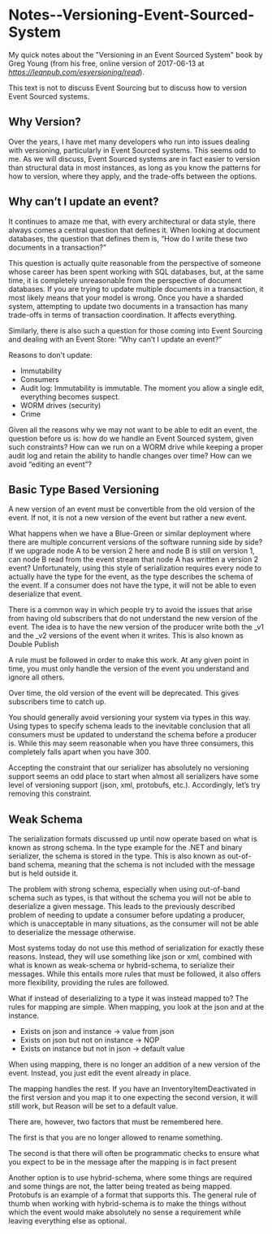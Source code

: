# Notes--Versioning-Event-Sourced-System
My quick notes about the "Versioning in an Event Sourced System" book by Greg Young (from his free, online version of 
2017-06-13 at *https://leanpub.com/esversioning/read*).


This text is not to discuss Event Sourcing but to discuss how to version Event Sourced systems.

## Why Version?

Over the years, I have met many developers who run into issues dealing with versioning, particularly in Event Sourced systems. This seems odd to me. As we will discuss, Event Sourced systems are in fact easier to version than structural data in most instances, as long as you know the patterns for how to version, where they apply, and the trade-offs between the options.

## Why can’t I update an event?

It continues to amaze me that, with every architectural or data style, there always comes a central question that defines it. When looking at document databases, the question that defines them is, “How do I write these two documents in a transaction?”

This question is actually quite reasonable from the perspective of someone whose career has been spent working with SQL databases, but, at the same time, it is completely unreasonable from the perspective of document databases. If you are trying to update multiple documents in a transaction, it most likely means that your model is wrong. Once you have a sharded system, attempting to update two documents in a transaction has many trade-offs in terms of transaction coordination. It affects everything.

Similarly, there is also such a question for those coming into Event Sourcing and dealing with an Event Store: “Why can’t I update an event?”

Reasons to don't update:
* Immutability
* Consumers
* Audit log: 
  Immutability is immutable. The moment you allow a single edit, everything becomes suspect.
* WORM drives (security)
* Crime

Given all the reasons why we may not want to be able to edit an event, the question before us is: how do we handle an Event Sourced system, given such constraints? How can we run on a WORM drive while keeping a proper audit log and retain the ability to handle changes over time? How can we avoid “editing an event”?

## Basic Type Based Versioning

A new version of an event must be convertible from the old version of the event. If not, it is not a new version of the event but rather a new event.

What happens when we have a Blue-Green or similar deployment where there are multiple concurrent versions of the software running side by side? If we upgrade node A to be version 2 here and node B is still on version 1, can node B read from the event stream that node A has written a version 2 event? Unfortunately, using this style of serialization requires every node to actually have the type for the event, as the type describes the schema of the event. If a consumer does not have the type, it will not be able to even deserialize that event.

There is a common way in which people try to avoid the issues that arise from having old subscribers that do not understand the new version of the event. The idea is to have the new version of the producer write both the _v1 and the _v2 versions of the event when it writes. This is also known as Double Publish

A rule must be followed in order to make this work. At any given point in time, you must only handle the version of the event you understand and ignore all others.

Over time, the old version of the event will be deprecated. This gives subscribers time to catch up.

You should generally avoid versioning your system via types in this way. Using types to specify schema leads to the inevitable conclusion that all consumers must be updated to understand the schema before a producer is. While this may seem reasonable when you have three consumers, this completely falls apart when you have 300.

Accepting the constraint that our serializer has absolutely no versioning support seems an odd place to start when almost all serializers have some level of versioning support (json, xml, protobufs, etc.). Accordingly, let’s try removing this constraint.

## Weak Schema

The serialization formats discussed up until now operate based on what is known as strong schema. In the type example for the .NET and binary serializer, the schema is stored in the type. This is also known as out-of-band schema, meaning that the schema is not included with the message but is held outside it.

The problem with strong schema, especially when using out-of-band schema such as types, is that without the schema you will not be able to deserialize a given message. This leads to the previously described problem of needing to update a consumer before updating a producer, which is unacceptable in many situations, as the consumer will not be able to deserialize the message otherwise.

Most systems today do not use this method of serialization for exactly these reasons. Instead, they will use something like json or xml, combined with what is known as weak-schema or hybrid-schema, to serialize their messages. While this entails more rules that must be followed, it also offers more flexibility, providing the rules are followed.

What if instead of deserializing to a type it was instead mapped to? The rules for mapping are simple. When mapping, you look at the json and at the instance.

*    Exists on json and instance -> value from json
*    Exists on json but not on instance -> NOP
*    Exists on instance but not in json -> default value

When using mapping, there is no longer an addition of a new version of the event. Instead, you just edit the event already in place.

The mapping handles the rest. If you have an InventoryItemDeactivated in the first version and you map it to one expecting the second version, it will still work, but Reason will be set to a default value.

There are, however, two factors that must be remembered here.

The first is that you are no longer allowed to rename something. 

The second is that there will often be programmatic checks to ensure what you expect to be in the message after the mapping is in fact present

Another option is to use hybrid-schema, where some things are required and some things are not, the latter being treated as being mapped. Protobufs is an example of a format that supports this. The general rule of thumb when working with hybrid-schema is to make the things without which the event would make absolutely no sense a requirement while leaving everything else as optional. 



